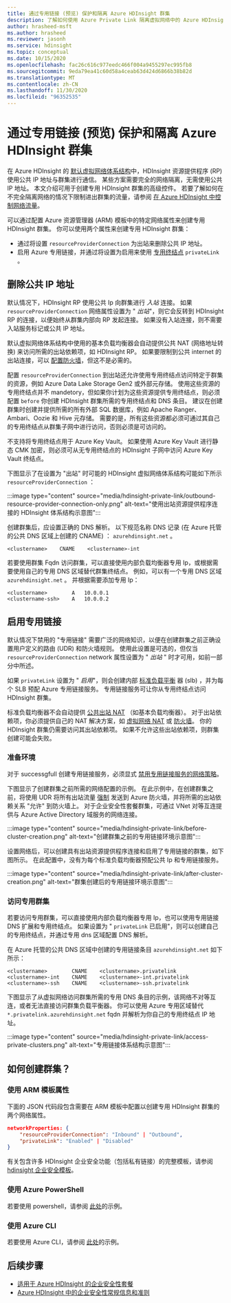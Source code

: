 ```yaml
---
title: 通过专用链接 (预览) 保护和隔离 Azure HDInsight 群集
description: 了解如何使用 Azure Private Link 隔离虚拟网络中的 Azure HDInsight 群集。
author: hrasheed-msft
ms.author: hrasheed
ms.reviewer: jasonh
ms.service: hdinsight
ms.topic: conceptual
ms.date: 10/15/2020
ms.openlocfilehash: fac26c616c977eedc466f004a9455297ec995fb8
ms.sourcegitcommit: 9eda79ea41c60d58a4ceab63d424d6866b38b82d
ms.translationtype: MT
ms.contentlocale: zh-CN
ms.lasthandoff: 11/30/2020
ms.locfileid: "96352535"
---
```

# <a name="secure-and-isolate-azure-hdinsight-clusters-with-private-link-preview"></a>通过专用链接 (预览) 保护和隔离 Azure HDInsight 群集

在 Azure HDInsight 的 [默认虚拟网络体系结构](./hdinsight-virtual-network-architecture.md)中，HDInsight 资源提供程序 (RP) 使用公共 IP 地址与群集进行通信。 某些方案需要完全的网络隔离，无需使用公共 IP 地址。 本文介绍可用于创建专用 HDInsight 群集的高级控件。 若要了解如何在不完全隔离网络的情况下限制进出群集的流量，请参阅 [在 Azure HDInsight 中控制网络流量](./control-network-traffic.md)。

可以通过配置 Azure 资源管理器 (ARM) 模板中的特定网络属性来创建专用 HDInsight 群集。 你可以使用两个属性来创建专用 HDInsight 群集：

* 通过将设置 `resourceProviderConnection` 为出站来删除公共 IP 地址。
* 启用 Azure 专用链接，并通过将设置为启用来使用 [专用终结点](../private-link/private-endpoint-overview.md) `privateLink` 。

## <a name="remove-public-ip-addresses"></a>删除公共 IP 地址

默认情况下，HDInsight RP 使用公共 Ip 向群集进行 *入站* 连接。 如果 `resourceProviderConnection` 网络属性设置为 " *出站*"，则它会反转到 HDInsight RP 的连接，以便始终从群集内部向 RP 发起连接。 如果没有入站连接，则不需要入站服务标记或公共 IP 地址。

默认虚拟网络体系结构中使用的基本负载均衡器会自动提供公共 NAT (网络地址转换) 来访问所需的出站依赖项，如 HDInsight RP。 如果要限制到公共 internet 的出站连接，可以 [配置防火墙](./hdinsight-restrict-outbound-traffic.md)，但这不是必需的。

配置 `resourceProviderConnection` 到出站还允许使用专用终结点访问特定于群集的资源，例如 Azure Data Lake Storage Gen2 或外部元存储。 使用这些资源的专用终结点并不 mandetory，但如果你计划为这些资源提供专用终结点，则必须配置 `before` 你创建 HDInsight 群集所需的专用终结点和 DNS 条目。 建议在创建群集时创建并提供所需的所有外部 SQL 数据库，例如 Apache Ranger、Ambari、Oozie 和 Hive 元存储。 需要的是，所有这些资源都必须可通过其自己的专用终结点从群集子网中进行访问，否则必须是可访问的。

不支持将专用终结点用于 Azure Key Vault。 如果使用 Azure Key Vault 进行静态 CMK 加密，则必须可从无专用终结点的 HDInsight 子网中访问 Azure Key Vault 终结点。

下图显示了在设置为 "出站" 时可能的 HDInsight 虚拟网络体系结构可能如下所示 `resourceProviderConnection` ：

:::image type="content" source="media/hdinsight-private-link/outbound-resource-provider-connection-only.png" alt-text="使用出站资源提供程序连接的 HDInsight 体系结构示意图":::

创建群集后，应设置正确的 DNS 解析。 以下规范名称 DNS 记录 (在 Azure 托管的公共 DNS 区域上创建的 CNAME) ： `azurehdinsight.net` 。

```dns
<clustername>    CNAME    <clustername>-int
```

若要使用群集 Fqdn 访问群集，可以直接使用内部负载均衡器专用 Ip，或根据需要使用自己的专用 DNS 区域替代群集终结点。 例如，可以有一个专用 DNS 区域 `azurehdinsight.net` 。 并根据需要添加专用 Ip：

```dns
<clustername>        A   10.0.0.1
<clustername-ssh>    A   10.0.0.2
```

## <a name="enable-private-link"></a>启用专用链接

默认情况下禁用的 "专用链接" 需要广泛的网络知识，以便在创建群集之前正确设置用户定义的路由 (UDR) 和防火墙规则。 使用此设置是可选的，但仅当 `resourceProviderConnection` network 属性设置为 " *出站* " 时才可用，如前一部分中所述。

如果 `privateLink` 设置为 " *启用*"，则会创建内部 [标准负载平衡](../load-balancer/load-balancer-overview.md) 器 (slb) ，并为每个 SLB 预配 Azure 专用链接服务。 专用链接服务可让你从专用终结点访问 HDInsight 群集。

标准负载均衡器不会自动提供 [公共出站 NAT](../load-balancer/load-balancer-outbound-connections.md) （如基本负载均衡器）。 对于出站依赖项，你必须提供自己的 NAT 解决方案，如 [虚拟网络 NAT](../virtual-network/nat-overview.md) 或 [防火墙](./hdinsight-restrict-outbound-traffic.md)。 你的 HDInsight 群集仍需要访问其出站依赖项。 如果不允许这些出站依赖项，则群集创建可能会失败。

### <a name="prepare-your-environment"></a>准备环境

对于 successgfull 创建专用链接服务，必须显式 [禁用专用链接服务的网络策略](../private-link/disable-private-link-service-network-policy.md)。

下图显示了创建群集之前所需的网络配置的示例。 在此示例中，在创建群集之前，将使用 UDR 将所有出站流量 [强制](../firewall/forced-tunneling.md) 发送到 Azure 防火墙，并将所需的出站依赖关系 "允许" 到防火墙上。 对于企业安全性套餐群集，可通过 VNet 对等互连提供与 Azure Active Directory 域服务的网络连接。

:::image type="content" source="media/hdinsight-private-link/before-cluster-creation.png" alt-text="创建群集之前的专用链接环境示意图":::

设置网络后，可以创建具有出站资源提供程序连接和启用了专用链接的群集，如下图所示。 在此配置中，没有为每个标准负载均衡器预配公共 Ip 和专用链接服务。

:::image type="content" source="media/hdinsight-private-link/after-cluster-creation.png" alt-text="群集创建后的专用链接环境示意图":::

### <a name="access-a-private-cluster"></a>访问专用群集

若要访问专用群集，可以直接使用内部负载均衡器专用 Ip，也可以使用专用链接 DNS 扩展和专用终结点。 如果设置为 " `privateLink` 已启用"，则可以创建自己的专用终结点，并通过专用 dns 区域配置 DNS 解析。

在 Azure 托管的公共 DNS 区域中创建的专用链接条目 `azurehdinsight.net` 如下所示：

```dns
<clustername>        CNAME    <clustername>.privatelink
<clustername>-int    CNAME    <clustername>-int.privatelink
<clustername>-ssh    CNAME    <clustername>-ssh.privatelink
```

下图显示了从虚拟网络访问群集所需的专用 DNS 条目的示例，该网络不对等互连，或者无法直接访问群集负载平衡器。 你可以使用 Azure 专用区域替代 `*.privatelink.azurehdinsight.net` fqdn 并解析为你自己的专用终结点 IP 地址。

:::image type="content" source="media/hdinsight-private-link/access-private-clusters.png" alt-text="专用链接体系结构示意图":::

## <a name="how-to-create-clusters"></a>如何创建群集？
### <a name="use-arm-template-properties"></a>使用 ARM 模板属性

下面的 JSON 代码段包含需要在 ARM 模板中配置以创建专用 HDInsight 群集的两个网络属性。

```json
networkProperties: {
    "resourceProviderConnection": "Inbound" | "Outbound",
    "privateLink": "Enabled" | "Disabled"
}
```

有关包含许多 HDInsight 企业安全功能（包括私有链接）的完整模板，请参阅 [hdinsight 企业安全模板](https://github.com/Azure-Samples/hdinsight-enterprise-security/tree/main/ESP-HIB-PL-Template)。

### <a name="use-azure-powershell"></a>使用 Azure PowerShell

若要使用 powershell，请参阅 [此处](/powershell/module/az.hdinsight/new-azhdinsightcluster?view=azps-5.1.0#example-4--create-an-azure-hdinsight-cluster-with-relay-outbound-and-private-link-feature)的示例。

### <a name="use-azure-cli"></a>使用 Azure CLI
若要使用 Azure CLI，请参阅 [此处](/cli/azure/hdinsight?view=azure-cli-latest#az_hdinsight_create-examples)的示例。

## <a name="next-steps"></a>后续步骤

* [适用于 Azure HDInsight 的企业安全性套餐](enterprise-security-package.md)
* [Azure HDInsight 中的企业安全性常规信息和准则](./domain-joined/general-guidelines.md)